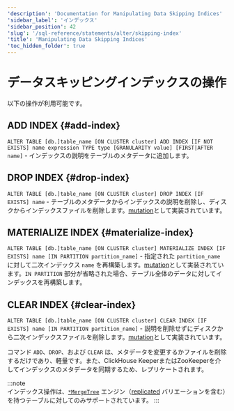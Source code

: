 ```yaml
---
'description': 'Documentation for Manipulating Data Skipping Indices'
'sidebar_label': 'インデックス'
'sidebar_position': 42
'slug': '/sql-reference/statements/alter/skipping-index'
'title': 'Manipulating Data Skipping Indices'
'toc_hidden_folder': true
---
```





# データスキッピングインデックスの操作

以下の操作が利用可能です。

## ADD INDEX {#add-index}

`ALTER TABLE [db.]table_name [ON CLUSTER cluster] ADD INDEX [IF NOT EXISTS] name expression TYPE type [GRANULARITY value] [FIRST|AFTER name]` - インデックスの説明をテーブルのメタデータに追加します。

## DROP INDEX {#drop-index}

`ALTER TABLE [db.]table_name [ON CLUSTER cluster] DROP INDEX [IF EXISTS] name` - テーブルのメタデータからインデックスの説明を削除し、ディスクからインデックスファイルを削除します。[mutation](/sql-reference/statements/alter/index.md#mutations)として実装されています。

## MATERIALIZE INDEX {#materialize-index}

`ALTER TABLE [db.]table_name [ON CLUSTER cluster] MATERIALIZE INDEX [IF EXISTS] name [IN PARTITION partition_name]` - 指定された `partition_name` に対して二次インデックス `name` を再構築します。[mutation](/sql-reference/statements/alter/index.md#mutations)として実装されています。`IN PARTITION` 部分が省略された場合、テーブル全体のデータに対してインデックスを再構築します。

## CLEAR INDEX {#clear-index}

`ALTER TABLE [db.]table_name [ON CLUSTER cluster] CLEAR INDEX [IF EXISTS] name [IN PARTITION partition_name]` - 説明を削除せずにディスクから二次インデックスファイルを削除します。[mutation](/sql-reference/statements/alter/index.md#mutations)として実装されています。

コマンド `ADD`、`DROP`、および `CLEAR` は、メタデータを変更するかファイルを削除するだけであり、軽量です。また、ClickHouse KeeperまたはZooKeeperを介してインデックスのメタデータを同期するため、レプリケートされます。

:::note    
インデックス操作は、[`*MergeTree`](/engines/table-engines/mergetree-family/mergetree.md) エンジン（[replicated](/engines/table-engines/mergetree-family/replication.md) バリエーションを含む）を持つテーブルに対してのみサポートされています。
:::
